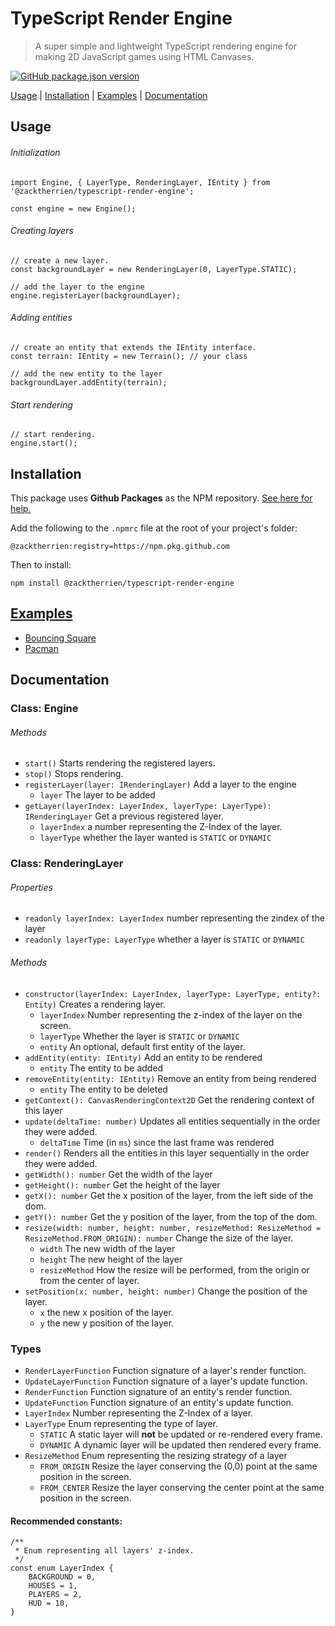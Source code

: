 # TypeScript Render Engine
> A super simple and lightweight TypeScript rendering engine for making 2D JavaScript games using HTML Canvases.

[![GitHub package.json version](https://img.shields.io/github/package-json/v/zacktherrien/typescript-render-engine?style=for-the-badge)](https://github.com/ZackTherrien/typescript-render-engine/releases)

[Usage](#usage) | [Installation](#installation) | [Examples](#examples) | [Documentation](#documentation)

## Usage

###### Initialization

```
import Engine, { LayerType, RenderingLayer, IEntity } from '@zacktherrien/typescript-render-engine';

const engine = new Engine();
```

###### Creating layers
```
// create a new layer.
const backgroundLayer = new RenderingLayer(0, LayerType.STATIC);

// add the layer to the engine
engine.registerLayer(backgroundLayer);
```

###### Adding entities
```
// create an entity that extends the IEntity interface.
const terrain: IEntity = new Terrain(); // your class

// add the new entity to the layer
backgroundLayer.addEntity(terrain);
```

###### Start rendering
```
// start rendering.
engine.start();
```

## Installation

This package uses **Github Packages** as the NPM repository. [See here for help.](https://help.github.com/en/packages/using-github-packages-with-your-projects-ecosystem/configuring-npm-for-use-with-github-packages#installing-a-package)

Add the following to the `.npmrc` file at the root of your project's folder:
```
@zacktherrien:registry=https://npm.pkg.github.com
```

Then to install:
```
npm install @zacktherrien/typescript-render-engine
```

## [Examples](https://zacktherrien.github.io/typescript-render-engine)

* [Bouncing Square](https://zacktherrien.github.io/typescript-render-engine/squares/index.html)
* [Pacman](https://zacktherrien.github.io/typescript-render-engine/pacman/index.html)

## Documentation

### Class: Engine

###### Methods
* `start()` Starts rendering the registered layers.
* `stop()` Stops rendering.
* `registerLayer(layer: IRenderingLayer)` Add a layer to the engine
    * `layer` The layer to be added
* `getLayer(layerIndex: LayerIndex, layerType: LayerType): IRenderingLayer` Get a previous registered layer.
    * `layerIndex` a number representing the Z-Index of the layer.
    * `layerType` whether the layer wanted is `STATIC` or `DYNAMIC`

### Class: RenderingLayer

###### Properties
* `readonly layerIndex: LayerIndex` number representing the zindex of the layer
* `readonly layerType: LayerType` whether a layer is `STATIC` or `DYNAMIC`

###### Methods
* `constructor(layerIndex: LayerIndex, layerType: LayerType, entity?: Entity)` Creates a rendering layer.
    * `layerIndex` Number representing the z-index of the layer on the screen.
    * `layerType` Whether the layer is `STATIC` or `DYNAMIC`
    * `entity` An optional, default first entity of the layer.
* `addEntity(entity: IEntity)` Add an entity to be rendered
    * `entity` The entity to be added
* `removeEntity(entity: IEntity)` Remove an entity from being rendered
    * `entity` The entity to be deleted
* `getContext(): CanvasRenderingContext2D` Get the rendering context of this layer
* `update(deltaTime: number)` Updates all entities sequentially in the order they were added.
    * `deltaTime` Time (in `ms`) since the last frame was rendered
* `render()` Renders all the entities in this layer sequentially in the order they were added.
* `getWidth(): number` Get the width of the layer
* `getHeight(): number` Get the height of the layer
* `getX(): number` Get the x position of the layer, from the left side of the dom.
* `getY(): number` Get the y position of the layer, from the top of the dom.
* `resize(width: number, height: number, resizeMethod: ResizeMethod = ResizeMethod.FROM_ORIGIN): number` Change the size of the layer.
    * `width` The new width of the layer
    * `height` The new height of the layer
    * `resizeMethod` How the resize will be performed, from the origin or from the center of layer.
* `setPosition(x: number, height: number)` Change the position of the layer.
    * `x` the new x position of the layer.
    * `y` the new y position of the layer.

### Types

* `RenderLayerFunction` Function signature of a layer's render function.
* `UpdateLayerFunction` Function signature of a layer's update function.
* `RenderFunction` Function signature of an entity's render function.
* `UpdateFunction` Function signature of an entity's update function.
* `LayerIndex` Number representing the Z-Index of a layer.
* `LayerType` Enum representing the type of layer.
    * `STATIC` A static layer will **not** be updated or re-rendered every frame.
    * `DYNAMIC` A dynamic layer will be updated then rendered every frame.
* `ResizeMethod` Enum representing the resizing strategy of a layer
    * `FROM_ORIGIN` Resize the layer conserving the (0,0) point at the same position in the screen.
    * `FROM_CENTER` Resize the layer conserving the center point at the same position in the screen.

#### Recommended constants:
```
/**
 * Enum representing all layers' z-index.
 */
const enum LayerIndex {
    BACKGROUND = 0,
    HOUSES = 1,
    PLAYERS = 2,
    HUD = 10,
}
```
